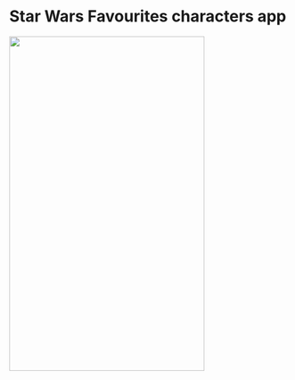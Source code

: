 # Star Wars Favourites characters app

<img src="./assets/StarWarsApp_presentation.gif" width="350" height="600">
